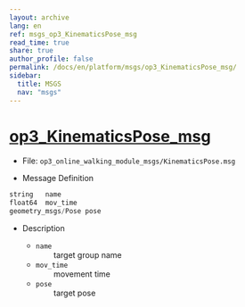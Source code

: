 ```yaml
---
layout: archive
lang: en
ref: msgs_op3_KinematicsPose_msg
read_time: true
share: true
author_profile: false
permalink: /docs/en/platform/msgs/op3_KinematicsPose_msg/
sidebar:
  title: MSGS
  nav: "msgs"
---
```


# [op3_KinematicsPose_msg](#op3-kinematicspose-msg)

- File: `op3_online_walking_module_msgs/KinematicsPose.msg`

- Message Definition
 ```c
 string   name
 float64  mov_time
 geometry_msgs/Pose pose
 ```

- Description

    * `name`   
&emsp;&emsp; target group name      
    * `mov_time`    
&emsp;&emsp; movement time   
    * `pose`    
&emsp;&emsp; target pose   
